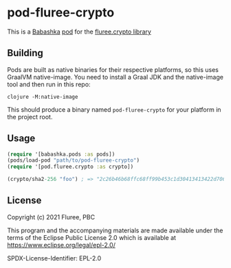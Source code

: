 # pod-fluree-crypto

This is a [Babashka](https://babashka.org) [pod](https://book.babashka.org/#pods)
for the [fluree.crypto library](https://github.com/fluree/fluree.crypto)

## Building

Pods are built as native binaries for their respective platforms, so this uses
GraalVM native-image. You need to install a Graal JDK and the native-image tool
and then run in this repo:

`clojure -M:native-image`

This should produce a binary named `pod-fluree-crypto` for your platform in the
project root.

## Usage

```clojure
(require '[babashka.pods :as pods])
(pods/load-pod "path/to/pod-fluree-crypto")
(require '[pod.fluree.crypto :as crypto])

(crypto/sha2-256 "foo") ; => "2c26b46b68ffc68ff99b453c1d30413413422d706483bfa0f98a5e886266e7ae"
```

## License

Copyright (c) 2021 Fluree, PBC

This program and the accompanying materials are made
available under the terms of the Eclipse Public License 2.0
which is available at https://www.eclipse.org/legal/epl-2.0/

SPDX-License-Identifier: EPL-2.0
